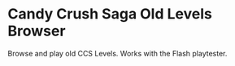 # Candy Crush Saga Old Levels Browser
Browse and play old CCS Levels. Works with the Flash playtester.
